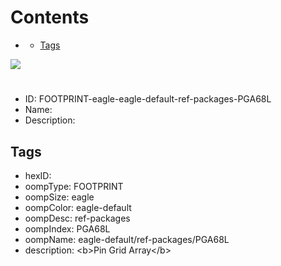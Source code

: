 



Contents
========

* [](#)
	* [Tags](#tags)
  
![][im]
# 

- ID: FOOTPRINT-eagle-eagle-default-ref-packages-PGA68L
- Name: 
- Description: 

## Tags

- hexID: 
- oompType: FOOTPRINT
- oompSize: eagle
- oompColor: eagle-default
- oompDesc: ref-packages
- oompIndex: PGA68L
- oompName: eagle-default/ref-packages/PGA68L
- description: &lt;b&gt;Pin Grid Array&lt;/b&gt;



[im]: image.png
